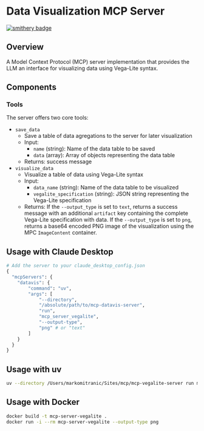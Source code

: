 # Data Visualization MCP Server
[![smithery badge](https://smithery.ai/badge/mcp-server-vegalite)](https://smithery.ai/server/mcp-server-vegalite)

## Overview
A Model Context Protocol (MCP) server implementation that provides the LLM an interface for visualizing data using Vega-Lite syntax.

## Components

### Tools
The server offers two core tools:

- `save_data`
   - Save a table of data agregations to the server for later visualization
   - Input:
     - `name` (string): Name of the data table to be saved
     - `data` (array): Array of objects representing the data table
   - Returns: success message
- `visualize_data`
   - Visualize a table of data using Vega-Lite syntax
   - Input:
     - `data_name` (string): Name of the data table to be visualized
     - `vegalite_specification` (string): JSON string representing the Vega-Lite specification
   - Returns: If the `--output_type` is set to `text`, returns a success message with an additional `artifact` key containing the complete Vega-Lite specification with data. If the `--output_type` is set to `png`, returns a base64 encoded PNG image of the visualization using the MPC `ImageContent` container.

## Usage with Claude Desktop

```python
# Add the server to your claude_desktop_config.json
{
  "mcpServers": {
    "datavis": {
        "command": "uv",
        "args": [
            "--directory",
            "/absolute/path/to/mcp-datavis-server",
            "run",
            "mcp_server_vegalite",
            "--output-type",
            "png" # or "text"
        ]
    }
  }
}
```

## Usage with uv

```bash
uv --directory /Users/markomitranic/Sites/mcp/mcp-vegalite-server run mcp_server_vegalite --output-type png
```

## Usage with Docker

```bash
docker build -t mcp-server-vegalite .
docker run -i --rm mcp-server-vegalite --output-type png
```
